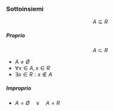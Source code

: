 ### Sottoinsiemi
$$A \subseteq R$$
##### Proprio
$$A \subset R$$
- $A \neq \not O$
- $\forall x \in A, x \in R$
- $\exists x \in R : x \not \in A$
##### Improprio
- $A = \not O \quad \lor \quad A = R$  
